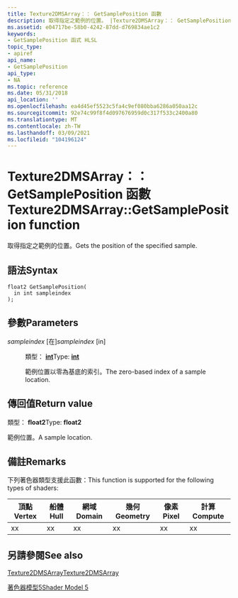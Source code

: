 ```yaml
---
title: Texture2DMSArray：： GetSamplePosition 函數
description: 取得指定之範例的位置。 |Texture2DMSArray：： GetSamplePosition 函數
ms.assetid: e04717be-58b0-4242-87dd-d769834ae1c2
keywords:
- GetSamplePosition 函式 HLSL
topic_type:
- apiref
api_name:
- GetSamplePosition
api_type:
- NA
ms.topic: reference
ms.date: 05/31/2018
api_location: ''
ms.openlocfilehash: ea4d45ef5523c5fa4c9ef080bba6286a050aa12c
ms.sourcegitcommit: 92e74c99f8f4d097676959d0c317f533c2400a80
ms.translationtype: MT
ms.contentlocale: zh-TW
ms.lasthandoff: 03/09/2021
ms.locfileid: "104196124"
---
```

# <a name="texture2dmsarraygetsampleposition-function"></a><span data-ttu-id="c1192-105">Texture2DMSArray：： GetSamplePosition 函數</span><span class="sxs-lookup"><span data-stu-id="c1192-105">Texture2DMSArray::GetSamplePosition function</span></span>

<span data-ttu-id="c1192-106">取得指定之範例的位置。</span><span class="sxs-lookup"><span data-stu-id="c1192-106">Gets the position of the specified sample.</span></span>

## <a name="syntax"></a><span data-ttu-id="c1192-107">語法</span><span class="sxs-lookup"><span data-stu-id="c1192-107">Syntax</span></span>

``` syntax
float2 GetSamplePosition(
  in int sampleindex
);
```

## <a name="parameters"></a><span data-ttu-id="c1192-108">參數</span><span class="sxs-lookup"><span data-stu-id="c1192-108">Parameters</span></span>

<dl> <dt>

<span data-ttu-id="c1192-109">*sampleindex* \[在\]</span><span class="sxs-lookup"><span data-stu-id="c1192-109">*sampleindex* \[in\]</span></span>
</dt> <dd>

<span data-ttu-id="c1192-110">類型： **[ **int**](/windows/desktop/WinProg/windows-data-types)**</span><span class="sxs-lookup"><span data-stu-id="c1192-110">Type: **[**int**](/windows/desktop/WinProg/windows-data-types)**</span></span>

<span data-ttu-id="c1192-111">範例位置以零為基底的索引。</span><span class="sxs-lookup"><span data-stu-id="c1192-111">The zero-based index of a sample location.</span></span>

</dd> </dl>

## <a name="return-value"></a><span data-ttu-id="c1192-112">傳回值</span><span class="sxs-lookup"><span data-stu-id="c1192-112">Return value</span></span>

<span data-ttu-id="c1192-113">類型： **float2**</span><span class="sxs-lookup"><span data-stu-id="c1192-113">Type: **float2**</span></span>

<span data-ttu-id="c1192-114">範例位置。</span><span class="sxs-lookup"><span data-stu-id="c1192-114">A sample location.</span></span>

## <a name="remarks"></a><span data-ttu-id="c1192-115">備註</span><span class="sxs-lookup"><span data-stu-id="c1192-115">Remarks</span></span>

<span data-ttu-id="c1192-116">下列著色器類型支援此函數：</span><span class="sxs-lookup"><span data-stu-id="c1192-116">This function is supported for the following types of shaders:</span></span>



| <span data-ttu-id="c1192-117">頂點</span><span class="sxs-lookup"><span data-stu-id="c1192-117">Vertex</span></span> | <span data-ttu-id="c1192-118">船體</span><span class="sxs-lookup"><span data-stu-id="c1192-118">Hull</span></span> | <span data-ttu-id="c1192-119">網域</span><span class="sxs-lookup"><span data-stu-id="c1192-119">Domain</span></span> | <span data-ttu-id="c1192-120">幾何</span><span class="sxs-lookup"><span data-stu-id="c1192-120">Geometry</span></span> | <span data-ttu-id="c1192-121">像素</span><span class="sxs-lookup"><span data-stu-id="c1192-121">Pixel</span></span> | <span data-ttu-id="c1192-122">計算</span><span class="sxs-lookup"><span data-stu-id="c1192-122">Compute</span></span> |
|--------|------|--------|----------|-------|---------|
| <span data-ttu-id="c1192-123">x</span><span class="sxs-lookup"><span data-stu-id="c1192-123">x</span></span>      | <span data-ttu-id="c1192-124">x</span><span class="sxs-lookup"><span data-stu-id="c1192-124">x</span></span>    | <span data-ttu-id="c1192-125">x</span><span class="sxs-lookup"><span data-stu-id="c1192-125">x</span></span>      | <span data-ttu-id="c1192-126">x</span><span class="sxs-lookup"><span data-stu-id="c1192-126">x</span></span>        | <span data-ttu-id="c1192-127">x</span><span class="sxs-lookup"><span data-stu-id="c1192-127">x</span></span>     | <span data-ttu-id="c1192-128">x</span><span class="sxs-lookup"><span data-stu-id="c1192-128">x</span></span>       |



 

## <a name="see-also"></a><span data-ttu-id="c1192-129">另請參閱</span><span class="sxs-lookup"><span data-stu-id="c1192-129">See also</span></span>

<dl> <dt>

[<span data-ttu-id="c1192-130">Texture2DMSArray</span><span class="sxs-lookup"><span data-stu-id="c1192-130">Texture2DMSArray</span></span>](sm5-object-texture2dmsarray.md)
</dt> <dt>

[<span data-ttu-id="c1192-131">著色器模型5</span><span class="sxs-lookup"><span data-stu-id="c1192-131">Shader Model 5</span></span>](d3d11-graphics-reference-sm5.md)
</dt> </dl>

 

 

